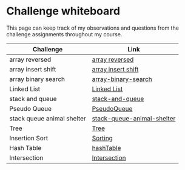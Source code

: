 
<!-- ## [array reversed](./array-reverse/README.md)

## [array insert shift](./array-insert-shift/README.MD)

|              |           |
|--------------|-----------|
| array reversed |  [array reversed](./array-reverse/README.md) |
| array insert shift | [array insert shift](./array-insert-shift/README.MD)  |
 -->

# Challenge whiteboard

This page can keep track of my observations and questions from the challenge assignments throughout my course.

| **Challenge**      | **Link**|
| -----------      | ----------- |
| array reversed | [array reversed](./array-reverse/README.md) |
| array insert shift | [array insert shift](./array-insert-shift/README.MD) |
| array binary search | [array-binary-search](./array-binary-search/README.md) |
| Linked List | [Linked List](./linked-list/README.md) |
| stack and queue | [stack-and-queue](./stack-and-queue/README.md) |
| Pseudo Queue | [PseudoQueue](./stack-and-queue/pseudo-queue.md) |
| stack queue animal shelter | [stack-queue-animal-shelter](./stack-and-queue/sq_animal_shelter/stack-queue-animal-shelter.md) |
| Tree | [Tree](./trees/readme.md) |
| Insertion Sort | [Sorting](./sorting/readme.md) |
| Hash Table | [hashTable](./hash-table/readme.md) |
| Intersection | [Intersection](./tree-intersection//readme.md) |
